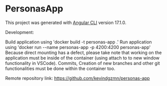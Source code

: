 # PersonasApp

This project was generated with [Angular CLI](https://github.com/angular/angular-cli) version 17.1.0.

Development:

Build application using 'docker build -t personas-app .'
Run application using 'docker run --name personas-app -p 4200:4200 personas-app'
Because direct mounting has a defect, please take note that working on the application must be inside of the container (using attach to to new window functionality in VSCode). Commits, Creation of new branches and other git functionalities must be done within the container too.

Remote repository link: https://github.com/kevindgzmn/personas-app
